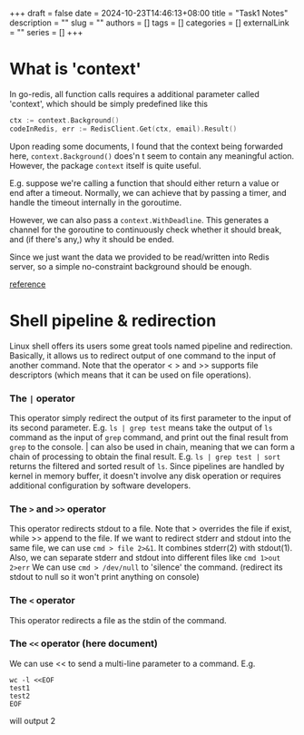 +++ 
draft = false
date = 2024-10-23T14:46:13+08:00
title = "Task1 Notes"
description = ""
slug = ""
authors = []
tags = []
categories = []
externalLink = ""
series = []
+++

# What is 'context'

In go-redis, all function calls requires a additional parameter called 'context', which should be simply predefined like this
```go
ctx := context.Background()
codeInRedis, err := RedisClient.Get(ctx, email).Result()
```
Upon reading some documents, I found that the context being forwarded here, `context.Background()` does'n t seem to contain any meaningful action. However, the package `context` itself is quite useful.

E.g. suppose we're calling a function that should either return a value or end after a timeout. Normally, we can achieve that by passing a timer, and handle the timeout internally in the goroutime.

However, we can also pass a `context.WithDeadline`. This generates a channel for the goroutine to continuously check whether it should break, and (if there's any,) why it should be ended.

Since we just want the data we provided to be read/written into Redis server, so a simple no-constraint background should be enough.

[reference](https://www.topgoer.com/%E5%B8%B8%E7%94%A8%E6%A0%87%E5%87%86%E5%BA%93/Context.html)

# Shell pipeline & redirection
Linux shell offers its users some great tools named pipeline and redirection. Basically, it allows us to redirect output of one command to the input of another command. Note that the operator < > and >> supports file descriptors (which means that it can be used on file operations).

### The `|` operator
This operator simply redirect the output of its first parameter to the input of its second parameter.
E.g. `ls | grep test` means take the output of `ls` command as the input of `grep` command, and print out the final result from `grep` to the console.
| can also be used in chain, meaning that we can form a chain of processing to obtain the final result.
E.g. `ls | grep test | sort` returns the filtered and sorted result of `ls`.
Since pipelines are handled by kernel in memory buffer, it doesn't involve any disk operation or requires additional configuration by software developers.

### The `>` and `>>` operator
This operator redirects stdout to a file. Note that > overrides the file if exist, while >> append to the file.
If we want to redirect stderr and stdout into the same file, we can use `cmd > file 2>&1`. It combines stderr(2) with stdout(1).
Also, we can separate stderr and stdout into different files like `cmd 1>out 2>err`
We can use `cmd > /dev/null` to 'silence' the command. (redirect its stdout to null so it won't print anything on console)

### The `<` operator
This operator redirects a file as the stdin of the command. 

### The `<<` operator (here document)
We can use << to send a multi-line parameter to a command. 
E.g. 
```shell
wc -l <<EOF
test1
test2
EOF
```
will output 2 